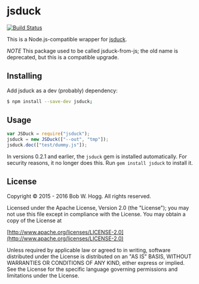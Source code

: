 # jsduck

[![Build Status](https://travis-ci.org/rwhogg/jsduck.svg?branch=master)](https://travis-ci.org/rwhogg/jsduck)

This is a Node.js-compatible wrapper for [jsduck](https://github.com/senchalabs/jsduck).

*NOTE* This package used to be called jsduck-from-js; the old name is deprecated, but this is a compatible upgrade.

## Installing

Add jsduck as a dev (probably) dependency:

```bash
$ npm install --save-dev jsduck;
```

## Usage

```js
var JSDuck = require("jsduck");
jsduck = new JSDuck(["--out", "tmp"]);
jsduck.doc(["test/dummy.js"]);
```

In versions 0.2.1 and earlier, the `jsduck` gem is installed automatically. For security reasons, it no longer does
this. Run `gem install jsduck` to install it.

## License

Copyright © 2015 - 2016 Bob W. Hogg. All rights reserved.

Licensed under the Apache License, Version 2.0 (the "License");
you may not use this file except in compliance with the License.
You may obtain a copy of the License at

[http://www.apache.org/licenses/LICENSE-2.0](http://www.apache.org/licenses/LICENSE-2.0)

Unless required by applicable law or agreed to in writing, software
distributed under the License is distributed on an "AS IS" BASIS,
WITHOUT WARRANTIES OR CONDITIONS OF ANY KIND, either express or implied.
See the License for the specific language governing permissions and
limitations under the License.
